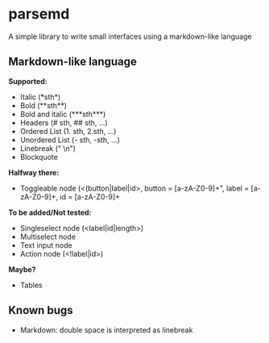 # parsemd
A simple library to write small interfaces using a markdown-like language

## Markdown-like language

**Supported:**
- Italic (\*sth\*)
- Bold (\*\*sth\*\*)
- Bold and italic (\*\*\*sth\*\*\*)
- Headers (\# sth, \#\# sth, ...)
- Ordered List (1. sth, 2.sth, ...)
- Unordered List (- sth, -sth, ...)
- Linebreak ("  \\n")
- Blockquote

**Halfway there:**
- Toggleable node (\<(button|label|id\>, button = [a-zA-Z0-9]+", label = [a-zA-Z0-9]+, id = [a-zA-Z0-9]+

**To be added/Not tested:**
- Singleselect node (\<label|id|length\>)
- Multiselect node
- Text input node
- Action node (\<!label|id\>)

**Maybe?**
- Tables

## Known bugs
- Markdown: double space is interpreted as linebreak
